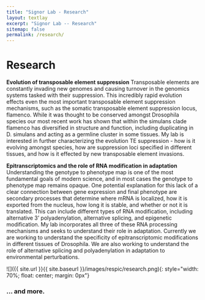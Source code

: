 ```yaml
---
title: "Signor Lab - Research"
layout: textlay
excerpt: "Signor Lab -- Research"
sitemap: false
permalink: /research/
---
```


# Research

**Evolution of transposable element suppression**
Transposable elements are constantly invading new genomes and causing turnover in the genomics systems tasked with their suppression. This incredibly rapid evolution effects even the most important transposable element suppression mechanisms, such as the somatic transposable element suppression locus, flamenco. While it was thought to be conserved amongst Drosophila species our most recent work has shown that within the simulans clade flamenco has diversified in structure and function, including duplicating in D. simulans and acting as a germline cluster in some tissues. My lab is interested in further characterizing the evolution TE suppression - how is it evolving amongst species, how are suppression loci specified in different tissues, and how is it effected by new transposable element invasions. 

**Epitranscriptomics and the role of RNA modification in adaptation**
Understanding the genotype to phenotype map is one of the most fundamental goals of modern science, and in most cases the genotype to phenotype map remains opaque. One potential explanation for this lack of a clear connection between gene expression and final phenotype are secondary processes that determine where mRNA is localized, how it is exported from the nucleus, how long it is stable, and whether or not it is translated. This can include different types of RNA modification, including alternative 3’ polyadenylation, alternative splicing, and epigenetic modification.  My lab incorporates all three of these RNA processing mechanisms and seeks to understand their role in adaptation. Currently we are working to understand the specificity of epitranscriptomic modifications in different tissues of Drosophila. We are also working to understand the role of alternative splicing and polyadenylation in adaptation to environmental perturbations.




![]({{ site.url }}{{ site.baseurl }}/images/respic/research.png){: style="width: 70%; float: center; margin: 0px"}

### ... and more.
